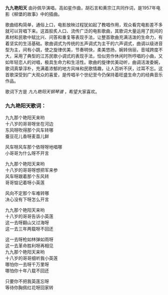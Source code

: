 

**九九艳阳天** 由孙佩华演唱，高如星作曲，胡石言和黄宗江共同作词，是1957年电影《柳堡的故事》中的插曲。

  
歌曲结构简单，通俗上口，电影放映过程犹如起了教唱作用，观众看完电影差不多就可以背唱下来。这首脍炙人口、流传广泛的电影歌曲，其歌词大量运用了民间的素材和民歌中赋比兴、问答和重复等表现手法，让整首歌曲充满活泼的生命力，有着坚实的生活基础。歌曲调式为传统的五声调式为主干的六声调式，曲调以级进音型为主，间有小跳，使之旋律优美，节奏明快，柔美悠扬，婉转俏丽，音域跨度不大，采用了典型的江苏民歌小调式的表现手法，恰似劳作休闲时所哼唱的小曲，又如年轻恋人的对唱，极具生命力和生活性。歌曲的旋律优美动听，曲调活泼委婉，歌词真挚淳朴，充满着浓郁的地方风味和民歌情趣，让人百听不厌，过耳不忘。这首歌深受到广大观众的喜爱，是传唱半个世纪至今仍保持着旺盛生命力的经典音乐作品。

  
歌词下方是 _九九艳阳天钢琴谱_ ，希望大家喜欢。

### 九九艳阳天歌词：

九九那个艳阳天来哟  
十八岁的哥哥呀坐在河边  
东风呀吹得那个风车转哪  
蚕豆花儿香呀麦苗儿鲜

风车呀风车那个依呀呀地唱哪  
小哥哥为什么呀不开言

九九那个艳阳天来哟  
十八岁的哥哥呀想把军来参  
风车呀跟着那个东风转  
哥哥惦记着呀小英莲

风向不定那个车难转哪  
决心没有下呀怎么开言

九九那个艳阳天来哟  
十八岁的哥哥告诉小英莲  
这一去呀翻山又过海呀  
这一去三年两载呀不回还

这一去呀枪如林弹如雨呀  
这一去革命胜利呀再相见  
九九那个艳阳天来哟  
十八岁的哥哥细听我小英莲  
哪怕你一去呀千万里呀  
哪怕你十年八载不回还

只要你不把我英莲忘呀  
等待你胸佩红花呀回家转

